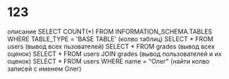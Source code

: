# 123
описание
SELECT COUNT(*) FROM INFORMATION_SCHEMA.TABLES WHERE TABLE_TYPE = 'BASE TABLE' (колво таблиц)
  SELECT * FROM users (вывод всех пьзователей)
  SELECT * FROM grades (вывод всех оценок)
  SELECT * FROM users JOIN grades (вывод пользователей и их оценок)
  SELECT * FROM users WHERE name = "Олег" (найти колво записей с именем Олег)
